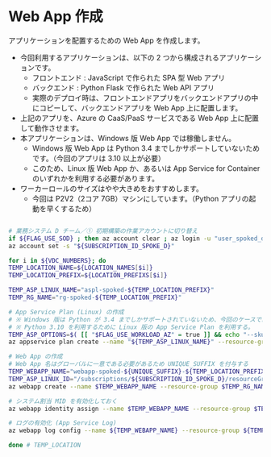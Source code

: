 # Web App 作成

アプリケーションを配置するための Web App を作成します。

- 今回利用するアプリケーションは、以下の 2 つから構成されるアプリケーションです。
  - フロントエンド : JavaScript で作られた SPA 型 Web アプリ
  - バックエンド : Python Flask で作られた Web API アプリ
  - 実際のデプロイ時は、フロントエンドアプリをバックエンドアプリの中にコピーして、バックエンドアプリを Web App 上に配置します。
- 上記のアプリを、Azure の CaaS/PaaS サービスである Web App 上に配置して動作させます。
- 本アプリケーションは、Windows 版 Web App では稼働しません。
  - Windows 版 Web App は Python 3.4 までしかサポートしていないためです。（今回のアプリは 3.10 以上が必要）
  - このため、Linux 版 Web App か、あるいは App Service for Container のいずれかを利用する必要があります。
- ワーカーロールのサイズはやや大きめをおすすめします。
  - 今回は P2V2（2コア 7GB）マシンにしています。（Python アプリの起動を早くするため）

```bash

# 業務システム D チーム／① 初期構築の作業アカウントに切り替え
if ${FLAG_USE_SOD} ; then az account clear ; az login -u "user_spoked_dev@${PRIMARY_DOMAIN_NAME}" -p "${ADMIN_PASSWORD}" ; fi
az account set -s "${SUBSCRIPTION_ID_SPOKE_D}"

for i in ${VDC_NUMBERS}; do
TEMP_LOCATION_NAME=${LOCATION_NAMES[$i]}
TEMP_LOCATION_PREFIX=${LOCATION_PREFIXS[$i]}

TEMP_ASP_LINUX_NAME="aspl-spoked-${TEMP_LOCATION_PREFIX}"
TEMP_RG_NAME="rg-spoked-${TEMP_LOCATION_PREFIX}"

# App Service Plan (Linux) の作成
# ※ Windows 版は Python が 3.4 までしかサポートされていないため、今回のケースでは利用できない
# ※ Python 3.10 を利用するために Linux 版の App Service Plan を利用する。
TEMP_ASP_OPTIONS=$( [[ "$FLAG_USE_WORKLOAD_AZ" = true ]] && echo "--sku P2V2 --number-of-workers 3 --zone-redundant" || echo "--sku P2V2 --number-of-workers 1" )
az appservice plan create --name "${TEMP_ASP_LINUX_NAME}" --resource-group "$TEMP_RG_NAME" --location "${TEMP_LOCATION_NAME}" --is-linux $TEMP_ASP_OPTIONS

# Web App の作成
# Web App 名はグローバルに一意である必要があるため UNIQUE_SUFFIX を付与する
TEMP_WEBAPP_NAME="webapp-spoked-${UNIQUE_SUFFIX}-${TEMP_LOCATION_PREFIX}"
TEMP_ASP_LINUX_ID="/subscriptions/${SUBSCRIPTION_ID_SPOKE_D}/resourceGroups/${TEMP_RG_NAME}/providers/Microsoft.Web/serverFarms/${TEMP_ASP_LINUX_NAME}"
az webapp create --name $TEMP_WEBAPP_NAME --resource-group $TEMP_RG_NAME --plan $TEMP_ASP_LINUX_ID --runtime "python|3.10"

# システム割当 MID を有効化しておく
az webapp identity assign --name $TEMP_WEBAPP_NAME --resource-group $TEMP_RG_NAME

# ログの有効化 (App Service Log)
az webapp log config --name ${TEMP_WEBAPP_NAME} --resource-group ${TEMP_RG_NAME} --application-logging filesystem --detailed-error-messages true --failed-request-tracing true --web-server-logging filesystem --level warning

done # TEMP_LOCATION

```
